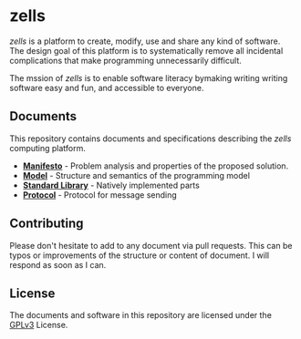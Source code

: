 # zells

*zells* is a platform to create, modify, use and share any kind of software. The design goal of this platform is to systematically remove all incidental complications that make programming unnecessarily difficult.

The mssion of *zells* is to enable software literacy bymaking writing writing software easy and fun, and accessible to everyone. 

## Documents

This repository contains documents and specifications describing the *zells* computing platform.

- **[Manifesto](manifesto.md)** - Problem analysis and properties of the proposed solution.
- **[Model](model.md)** - Structure and semantics of the programming model
- **[Standard Library](stdlib.md)** - Natively implemented parts
- **[Protocol](protocol.md)** - Protocol for message sending


## Contributing

Please don't hesitate to add to any document via pull requests. This can be typos or improvements of the structure or content of document. I will respond as soon as I can.


## License

The documents and software in this repository are licensed under the [GPLv3] License.

[GPLv3]: http://www.gnu.org/licenses/gpl-3.0.html
